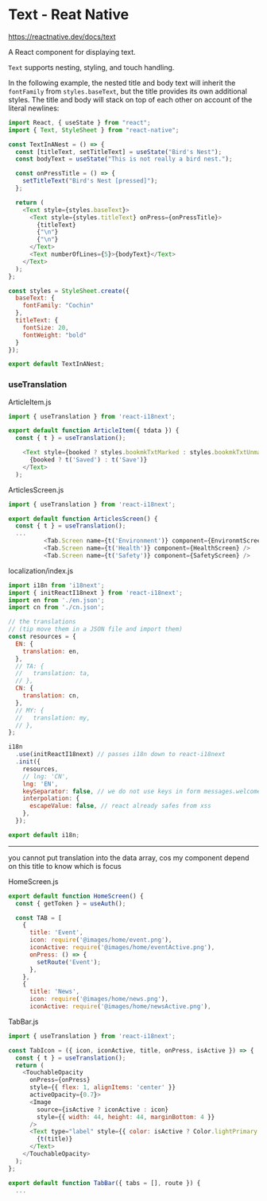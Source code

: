 Text - Reat Native
===
https://reactnative.dev/docs/text

A React component for displaying text.

`Text` supports nesting, styling, and touch handling.

In the following example, the nested title and body text will inherit the `fontFamily` from `styles.baseText`,
but the title provides its own additional styles.
The title and body will stack on top of each other on account of the literal newlines:

``` js
import React, { useState } from "react";
import { Text, StyleSheet } from "react-native";

const TextInANest = () => {
  const [titleText, setTitleText] = useState("Bird's Nest");
  const bodyText = useState("This is not really a bird nest.");

  const onPressTitle = () => {
    setTitleText("Bird's Nest [pressed]");
  };

  return (
    <Text style={styles.baseText}>
      <Text style={styles.titleText} onPress={onPressTitle}>
        {titleText}
        {"\n"}
        {"\n"}
      </Text>
      <Text numberOfLines={5}>{bodyText}</Text>
    </Text>
  );
};

const styles = StyleSheet.create({
  baseText: {
    fontFamily: "Cochin"
  },
  titleText: {
    fontSize: 20,
    fontWeight: "bold"
  }
});

export default TextInANest;
```

### useTranslation
ArticleItem.js
``` js
import { useTranslation } from 'react-i18next';

export default function ArticleItem({ tdata }) {
  const { t } = useTranslation();

    <Text style={booked ? styles.bookmkTxtMarked : styles.bookmkTxtUnmark}>
      {booked ? t('Saved') : t('Save')}
    </Text>
  );
```
ArticlesScreen.js
``` js
import { useTranslation } from 'react-i18next';

export default function ArticlesScreen() {
  const { t } = useTranslation();
  ...
          <Tab.Screen name={t('Environment')} component={EnvironmtScreen} />
          <Tab.Screen name={t('Health')} component={HealthScreen} />
          <Tab.Screen name={t('Safety')} component={SafetyScreen} />
```

localization/index.js
``` js
import i18n from 'i18next';
import { initReactI18next } from 'react-i18next';
import en from './en.json';
import cn from './cn.json';

// the translations
// (tip move them in a JSON file and import them)
const resources = {
  EN: {
    translation: en,
  },
  // TA: {
  //   translation: ta,
  // },
  CN: {
    translation: cn,
  },
  // MY: {
  //   translation: my,
  // },
};

i18n
  .use(initReactI18next) // passes i18n down to react-i18next
  .init({
    resources,
    // lng: 'CN',
    lng: 'EN',
    keySeparator: false, // we do not use keys in form messages.welcome
    interpolation: {
      escapeValue: false, // react already safes from xss
    },
  });

export default i18n;
```
---

you cannot put translation into the data array, cos my component depend on this title to know which is focus

HomeScreen.js
``` js
export default function HomeScreen() {
  const { getToken } = useAuth();

  const TAB = [
    {
      title: 'Event',
      icon: require('@images/home/event.png'),
      iconActive: require('@images/home/eventActive.png'),
      onPress: () => {
        setRoute('Event');
      },
    },
    {
      title: 'News',
      icon: require('@images/home/news.png'),
      iconActive: require('@images/home/newsActive.png'),
```

TabBar.js
``` js
import { useTranslation } from 'react-i18next';

const TabIcon = ({ icon, iconActive, title, onPress, isActive }) => {
  const { t } = useTranslation();
  return (
    <TouchableOpacity
      onPress={onPress}
      style={{ flex: 1, alignItems: 'center' }}
      activeOpacity={0.7}>
      <Image
        source={isActive ? iconActive : icon}
        style={{ width: 44, height: 44, marginBottom: 4 }}
      />
      <Text type="label" style={{ color: isActive ? Color.lightPrimary : Color.label }}>
        {t(title)}
      </Text>
    </TouchableOpacity>
  );
};

export default function TabBar({ tabs = [], route }) {
  ...
```

